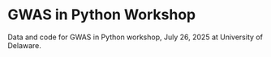 # GWAS in Python Workshop

Data and code for GWAS in Python workshop, July 26, 2025 at University of Delaware.
